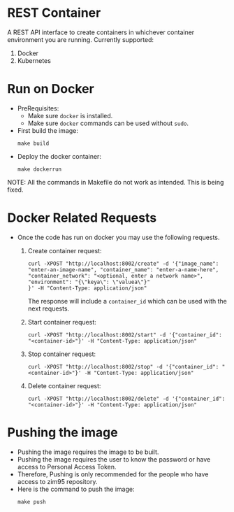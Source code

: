 # REST Container
A REST API interface to create containers in whichever container environment you are running.
Currently supported:
1. Docker
2. Kubernetes

# Run on Docker
- PreRequisites:
    - Make sure `docker` is installed.
    - Make sure `docker` commands can be used without `sudo`.
- First build the image:
    ```
    make build
    ```
- Deploy the docker container:
    ```
    make dockerrun    
    ```
NOTE: All the commands in Makefile do not work as intended. This is being fixed.

# Docker Related Requests
- Once the code has run on docker you may use the following requests.
    1. Create container request:
        ```
        curl -XPOST "http://localhost:8002/create" -d '{"image_name": "enter-an-image-name", "container_name": "enter-a-name-here", "container_network": "<optional, enter a network name>", "environment": "{\"keya\": \"valuea\"}"
        }' -H "Content-Type: application/json"
        ```

        The response will include a `container_id` which can be used with the next requests.

    2. Start container request:
        ```
        curl -XPOST "http://localhost:8002/start" -d '{"container_id": "<container-id>"}' -H "Content-Type: application/json"
        ```

    3. Stop container request:
        ```
        curl -XPOST "http://localhost:8002/stop" -d '{"container_id": "<container-id>"}' -H "Content-Type: application/json"
        ```

    4. Delete container request:
        ```
        curl -XPOST "http://localhost:8002/delete" -d '{"container_id": "<container-id>"}' -H "Content-Type: application/json"
        ```

# Pushing the image
- Pushing the image requires the image to be built.
- Pushing the image requires the user to know the password or have access to Personal Access Token.
- Therefore, Pushing is only recommended for the people who have access to zim95 repository.
- Here is the command to push the image:
    ```
    make push
    ```


